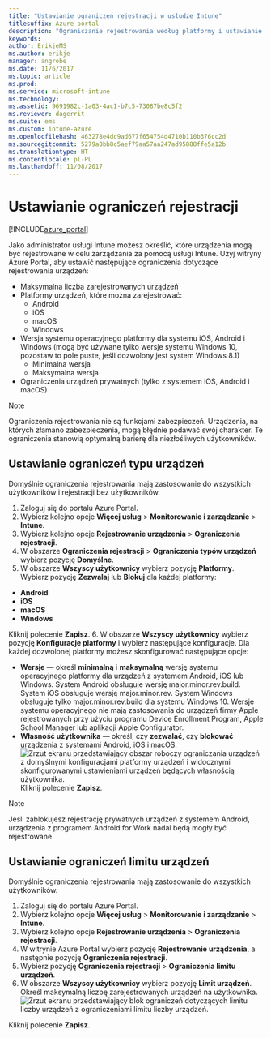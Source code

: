 ```yaml
---
title: "Ustawianie ograniczeń rejestracji w usłudze Intune"
titlesuffix: Azure portal
description: "Ograniczanie rejestrowania według platformy i ustawianie limitu rejestracji urządzeń w usłudze Intune. \""
keywords: 
author: ErikjeMS
ms.author: erikje
manager: angrobe
ms.date: 11/6/2017
ms.topic: article
ms.prod: 
ms.service: microsoft-intune
ms.technology: 
ms.assetid: 9691982c-1a03-4ac1-b7c5-73087be8c5f2
ms.reviewer: dagerrit
ms.suite: ems
ms.custom: intune-azure
ms.openlocfilehash: 463278e4dc9ad677f654754d4710b110b376cc2d
ms.sourcegitcommit: 5279a0bb8c5aef79aa57aa247ad95888ffe5a12b
ms.translationtype: HT
ms.contentlocale: pl-PL
ms.lasthandoff: 11/08/2017
---
```

# <a name="set-enrollment-restrictions"></a>Ustawianie ograniczeń rejestracji

[!INCLUDE[azure_portal](./includes/azure_portal.md)]

Jako administrator usługi Intune możesz określić, które urządzenia mogą być rejestrowane w celu zarządzania za pomocą usługi Intune. Użyj witryny Azure Portal, aby ustawić następujące ograniczenia dotyczące rejestrowania urządzeń:

- Maksymalna liczba zarejestrowanych urządzeń
- Platformy urządzeń, które można zarejestrować:
  - Android
  - iOS
  - macOS
  - Windows
- Wersja systemu operacyjnego platformy dla systemu iOS, Android i Windows (mogą być używane tylko wersje systemu Windows 10, pozostaw to pole puste, jeśli dozwolony jest system Windows 8.1)
  - Minimalna wersja
  - Maksymalna wersja
- Ograniczenia urządzeń prywatnych (tylko z systemem iOS, Android i macOS)

>[!NOTE]
>Ograniczenia rejestrowania nie są funkcjami zabezpieczeń. Urządzenia, na których złamano zabezpieczenia, mogą błędnie podawać swój charakter. Te ograniczenia stanowią optymalną barierę dla niezłośliwych użytkowników.

## <a name="set-device-type-restrictions"></a>Ustawianie ograniczeń typu urządzeń
Domyślnie ograniczenia rejestrowania mają zastosowanie do wszystkich użytkowników i rejestracji bez użytkowników.
1. Zaloguj się do portalu Azure Portal.
2. Wybierz kolejno opcje **Więcej usług** > **Monitorowanie i zarządzanie** > **Intune**.
3. Wybierz kolejno opcje **Rejestrowanie urządzenia** > **Ograniczenia rejestracji**.
4. W obszarze **Ograniczenia rejestracji** > **Ograniczenia typów urządzeń** wybierz pozycję **Domyślne**.
5. W obszarze **Wszyscy użytkownicy** wybierz pozycję **Platformy**. Wybierz pozycję **Zezwalaj** lub **Blokuj** dla każdej platformy:
  - **Android**
  - **iOS**
  - **macOS**
  - **Windows**

  Kliknij polecenie **Zapisz**.
6. W obszarze **Wszyscy użytkownicy** wybierz pozycję **Konfiguracje platformy** i wybierz następujące konfiguracje. Dla każdej dozwolonej platformy możesz skonfigurować następujące opcje:
  - **Wersje** — określ **minimalną** i **maksymalną** wersję systemu operacyjnego platformy dla urządzeń z systemem Android, iOS lub Windows. System Android obsługuje wersję major.minor.rev.build. System iOS obsługuje wersję major.minor.rev. System Windows obsługuje tylko major.minor.rev.build dla systemu Windows 10. Wersje systemu operacyjnego nie mają zastosowania do urządzeń firmy Apple rejestrowanych przy użyciu programu Device Enrollment Program, Apple School Manager lub aplikacji Apple Configurator. 
  - **Własność użytkownika** — określ, czy **zezwalać**, czy **blokować** urządzenia z systemami Android, iOS i macOS.
  ![Zrzut ekranu przedstawiający obszar roboczy ograniczania urządzeń z domyślnymi konfiguracjami platformy urządzeń i widocznymi skonfigurowanymi ustawieniami urządzeń będących własnością użytkownika.](media/device-restrictions-platform-configurations.png)
  Kliknij polecenie **Zapisz**.

>[!NOTE]
>Jeśli zablokujesz rejestrację prywatnych urządzeń z systemem Android, urządzenia z programem Android for Work nadal będą mogły być rejestrowane.

## <a name="set-device-limit-restrictions"></a>Ustawianie ograniczeń limitu urządzeń
Domyślnie ograniczenia rejestrowania mają zastosowanie do wszystkich użytkowników.
1. Zaloguj się do portalu Azure Portal.
2. Wybierz kolejno opcje **Więcej usług** > **Monitorowanie i zarządzanie** > **Intune**.
3. Wybierz kolejno opcje **Rejestrowanie urządzenia** > **Ograniczenia rejestracji**.
4. W witrynie Azure Portal wybierz pozycję **Rejestrowanie urządzenia**, a następnie pozycję **Ograniczenia rejestracji**.
5. Wybierz pozycję **Ograniczenia rejestracji** > **Ograniczenia limitu urządzeń**.
6. W obszarze **Wszyscy użytkownicy** wybierz pozycję **Limit urządzeń**. Określ maksymalną liczbę zarejestrowanych urządzeń na użytkownika.  
![Zrzut ekranu przedstawiający blok ograniczeń dotyczących limitu liczby urządzeń z ograniczeniami limitu liczby urządzeń.](./media/device-restrictions-limit.png)

  Kliknij polecenie **Zapisz**.
